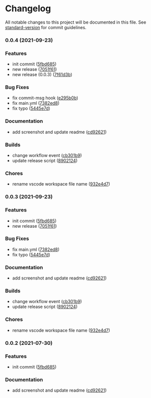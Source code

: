 # Changelog

All notable changes to this project will be documented in this file. See [standard-version](https://github.com/conventional-changelog/standard-version) for commit guidelines.

### 0.0.4 (2021-09-23)


### Features

* init commit ([5fbd685](https://github.com/mhfeizi/vscode-theme/commit/5fbd6855eb861a280a3dcc95bc648b79c28a162a))
* new release ([7051f61](https://github.com/mhfeizi/vscode-theme/commit/7051f6170368254da696ed0245e6200a95f6b479))
* new release (0.0.3) ([7f61d3b](https://github.com/mhfeizi/vscode-theme/commit/7f61d3b70556c9344404d5be11541749b1617b86))


### Bug Fixes

* fix commit-msg hook ([e295b0b](https://github.com/mhfeizi/vscode-theme/commit/e295b0bf2878a69841b8c1b5b4081f77d9d284ed))
* fix main.yml ([7382ed8](https://github.com/mhfeizi/vscode-theme/commit/7382ed8f3f24ca104b98f8d25772e84f9f71a3a7))
* fix typo ([5445e7d](https://github.com/mhfeizi/vscode-theme/commit/5445e7d2eab6f0faab41425a3d3c102210bc7174))


### Documentation

* add screenshot and update readme ([cd92621](https://github.com/mhfeizi/vscode-theme/commit/cd92621423ef2f9f7bf76964012bc5b7e899652b))


### Builds

* change workflow event ([cb301b9](https://github.com/mhfeizi/vscode-theme/commit/cb301b910a72c292009d9b20a93c2c96aa88865a))
* update release script ([8902124](https://github.com/mhfeizi/vscode-theme/commit/89021246d7aef398f84d9ee1f0afa5d48ec3e68c))


### Chores

* rename vscode workspace file name ([932e4d7](https://github.com/mhfeizi/vscode-theme/commit/932e4d79bd6e12c98e537e253600bf40b94aa4d1))

### 0.0.3 (2021-09-23)


### Features

* init commit ([5fbd685](https://github.com/mhfeizi/vscode-theme/commit/5fbd6855eb861a280a3dcc95bc648b79c28a162a))
* new release ([7051f61](https://github.com/mhfeizi/vscode-theme/commit/7051f6170368254da696ed0245e6200a95f6b479))


### Bug Fixes

* fix main.yml ([7382ed8](https://github.com/mhfeizi/vscode-theme/commit/7382ed8f3f24ca104b98f8d25772e84f9f71a3a7))
* fix typo ([5445e7d](https://github.com/mhfeizi/vscode-theme/commit/5445e7d2eab6f0faab41425a3d3c102210bc7174))


### Documentation

* add screenshot and update readme ([cd92621](https://github.com/mhfeizi/vscode-theme/commit/cd92621423ef2f9f7bf76964012bc5b7e899652b))


### Builds

* change workflow event ([cb301b9](https://github.com/mhfeizi/vscode-theme/commit/cb301b910a72c292009d9b20a93c2c96aa88865a))
* update release script ([8902124](https://github.com/mhfeizi/vscode-theme/commit/89021246d7aef398f84d9ee1f0afa5d48ec3e68c))


### Chores

* rename vscode workspace file name ([932e4d7](https://github.com/mhfeizi/vscode-theme/commit/932e4d79bd6e12c98e537e253600bf40b94aa4d1))

### 0.0.2 (2021-07-30)


### Features

* init commit ([5fbd685](https://github.com/mhfeizi/vscode-theme/commit/5fbd6855eb861a280a3dcc95bc648b79c28a162a))


### Documentation

* add screenshot and update readme ([cd92621](https://github.com/mhfeizi/vscode-theme/commit/cd92621423ef2f9f7bf76964012bc5b7e899652b))

